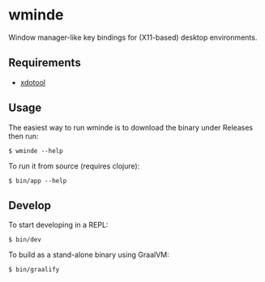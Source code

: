 # wminde

Window manager-like key bindings for (X11-based) desktop environments.

## Requirements

* [xdotool](https://github.com/jordansissel/xdotool)

## Usage

The easiest way to run wminde is to download the binary under Releases then run:

```shell
$ wminde --help
```

To run it from source (requires clojure):

```shell
$ bin/app --help
```

## Develop

To start developing in a REPL:

```shell
$ bin/dev
```

To build as a stand-alone binary using GraalVM:

```shell
$ bin/graalify
```

